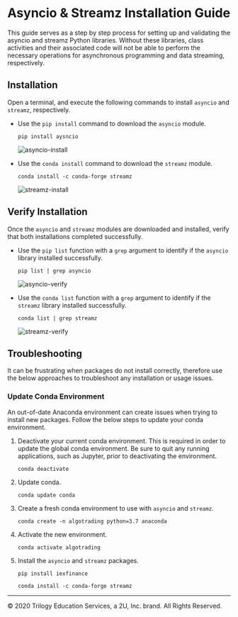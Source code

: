 # Asyncio & Streamz Installation Guide

This guide serves as a step by step process for setting up and validating the asyncio and streamz Python libraries. Without these libraries, class activities and their associated code will not be able to perform the necessary operations for asynchronous programming and data streaming, respectively.

## Installation

Open a terminal, and execute the following commands to install `asyncio` and `streamz`, respectively.

* Use the `pip install` command to download the `asyncio` module.

  ```shell
  pip install aysncio
  ```

  ![asyncio-install](Images/asyncio-install.png)

* Use the `conda install` command to download the `streamz` module.

  ```shell
  conda install -c conda-forge streamz
  ```

  ![streamz-install](Images/streamz-install.png)

## Verify Installation

Once the `asyncio` and `streamz` modules are downloaded and installed, verify that both installations completed successfully.

* Use the `pip list` function with a `grep` argument to identify if the `asyncio` library installed successfully.

  ```shell
  pip list | grep asyncio
  ```

  ![asyncio-verify](Images/asyncio-verify.png)

* Use the `conda list` function with a `grep` argument to identify if the `streamz` library installed successfully.

  ```shell
  conda list | grep streamz
  ```

  ![streamz-verify](Images/streamz-verify.png)

## Troubleshooting

It can be frustrating when packages do not install correctly, therefore use the below approaches to troubleshoot any installation or usage issues.

### Update Conda Environment

An out-of-date Anaconda environment can create issues when trying to install new packages. Follow the below steps to update your conda environment.

1. Deactivate your current conda environment. This is required in order to update the global conda environment. Be sure to quit any running applications, such as Jupyter, prior to deactivating the environment.

    ```shell
    conda deactivate
    ```

2. Update conda.

    ```shell
    conda update conda
    ```

3. Create a fresh conda environment to use with `asyncio` and `streamz`.

    ```shell
    conda create -n algotrading python=3.7 anaconda
    ```

4. Activate the new environment.

    ```shell
    conda activate algotrading
    ```

5. Install the `asyncio` and `streamz` packages.

    ```shell
    pip install iexfinance
    ```

    ```shell
    conda install -c conda-forge streamz
    ```

---

© 2020 Trilogy Education Services, a 2U, Inc. brand. All Rights Reserved.
